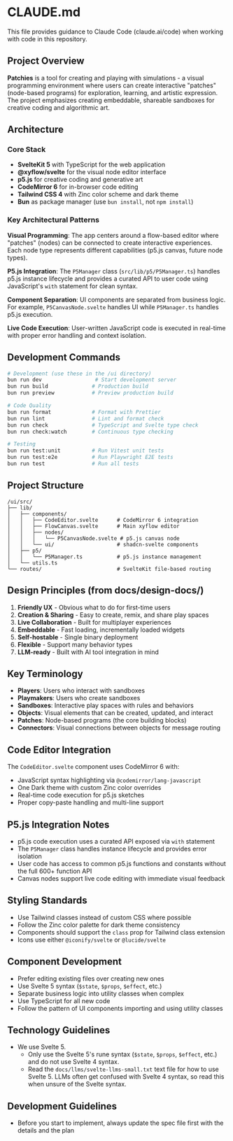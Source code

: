 # CLAUDE.md

This file provides guidance to Claude Code (claude.ai/code) when working with code in this repository.

## Project Overview

**Patchies** is a tool for creating and playing with simulations - a visual programming environment where users can create interactive "patches" (node-based programs) for exploration, learning, and artistic expression. The project emphasizes creating embeddable, shareable sandboxes for creative coding and algorithmic art.

## Architecture

### Core Stack

- **SvelteKit 5** with TypeScript for the web application
- **@xyflow/svelte** for the visual node editor interface
- **p5.js** for creative coding and generative art
- **CodeMirror 6** for in-browser code editing
- **Tailwind CSS 4** with Zinc color scheme and dark theme
- **Bun** as package manager (use `bun install`, not `npm install`)

### Key Architectural Patterns

**Visual Programming**: The app centers around a flow-based editor where "patches" (nodes) can be connected to create interactive experiences. Each node type represents different capabilities (p5.js canvas, future node types).

**P5.js Integration**: The `P5Manager` class (`src/lib/p5/P5Manager.ts`) handles p5.js instance lifecycle and provides a curated API to user code using JavaScript's `with` statement for clean syntax.

**Component Separation**: UI components are separated from business logic. For example, `P5CanvasNode.svelte` handles UI while `P5Manager.ts` handles p5.js execution.

**Live Code Execution**: User-written JavaScript code is executed in real-time with proper error handling and context isolation.

## Development Commands

```bash
# Development (use these in the /ui directory)
bun run dev                 # Start development server
bun run build              # Production build
bun run preview            # Preview production build

# Code Quality
bun run format             # Format with Prettier
bun run lint               # Lint and format check
bun run check              # TypeScript and Svelte type check
bun run check:watch        # Continuous type checking

# Testing
bun run test:unit          # Run Vitest unit tests
bun run test:e2e           # Run Playwright E2E tests
bun run test               # Run all tests
```

## Project Structure

```
/ui/src/
├── lib/
│   ├── components/
│   │   ├── CodeEditor.svelte      # CodeMirror 6 integration
│   │   ├── FlowCanvas.svelte      # Main xyflow editor
│   │   ├── nodes/
│   │   │   └── P5CanvasNode.svelte # p5.js canvas node
│   │   └── ui/                    # shadcn-svelte components
│   ├── p5/
│   │   └── P5Manager.ts           # p5.js instance management
│   └── utils.ts
└── routes/                        # SvelteKit file-based routing
```

## Design Principles (from docs/design-docs/)

1. **Friendly UX** - Obvious what to do for first-time users
2. **Creation & Sharing** - Easy to create, remix, and share play spaces
3. **Live Collaboration** - Built for multiplayer experiences
4. **Embeddable** - Fast loading, incrementally loaded widgets
5. **Self-hostable** - Single binary deployment
6. **Flexible** - Support many behavior types
7. **LLM-ready** - Built with AI tool integration in mind

## Key Terminology

- **Players**: Users who interact with sandboxes
- **Playmakers**: Users who create sandboxes
- **Sandboxes**: Interactive play spaces with rules and behaviors
- **Objects**: Visual elements that can be created, updated, and interact
- **Patches**: Node-based programs (the core building blocks)
- **Connectors**: Visual connections between objects for message routing

## Code Editor Integration

The `CodeEditor.svelte` component uses CodeMirror 6 with:

- JavaScript syntax highlighting via `@codemirror/lang-javascript`
- One Dark theme with custom Zinc color overrides
- Real-time code execution for p5.js sketches
- Proper copy-paste handling and multi-line support

## P5.js Integration Notes

- p5.js code execution uses a curated API exposed via `with` statement
- The `P5Manager` class handles instance lifecycle and provides error isolation
- User code has access to common p5.js functions and constants without the full 600+ function API
- Canvas nodes support live code editing with immediate visual feedback

## Styling Standards

- Use Tailwind classes instead of custom CSS where possible
- Follow the Zinc color palette for dark theme consistency
- Components should support the `class` prop for Tailwind class extension
- Icons use either `@iconify/svelte` or `@lucide/svelte`

## Component Development

- Prefer editing existing files over creating new ones
- Use Svelte 5 syntax (`$state`, `$props`, `$effect`, etc.)
- Separate business logic into utility classes when complex
- Use TypeScript for all new code
- Follow the pattern of UI components importing and using utility classes

## Technology Guidelines

- We use Svelte 5.
  - Only use the Svelte 5's rune syntax (`$state`, `$props`, `$effect`, etc.) and do not use Svelte 4 syntax.
  - Read the `docs/llms/svelte-llms-small.txt` text file for how to use Svelte 5. LLMs often get confused with Svelte 4 syntax, so read this when unsure of the Svelte syntax.

## Development Guidelines

- Before you start to implement, always update the spec file first with the details and the plan
